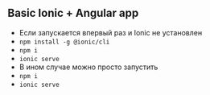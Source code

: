 ## Basic Ionic + Angular app
* Если запускается впервый раз и Ionic не установлен
* `npm install -g @ionic/cli`
* `npm i`
* `ionic serve`
* В ином случае можно просто запустить
* `npm i`
* `ionic serve`
